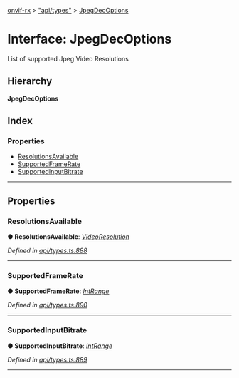 [onvif-rx](../README.md) > ["api/types"](../modules/_api_types_.md) > [JpegDecOptions](../interfaces/_api_types_.jpegdecoptions.md)

# Interface: JpegDecOptions

List of supported Jpeg Video Resolutions

## Hierarchy

**JpegDecOptions**

## Index

### Properties

* [ResolutionsAvailable](_api_types_.jpegdecoptions.md#resolutionsavailable)
* [SupportedFrameRate](_api_types_.jpegdecoptions.md#supportedframerate)
* [SupportedInputBitrate](_api_types_.jpegdecoptions.md#supportedinputbitrate)

---

## Properties

<a id="resolutionsavailable"></a>

###  ResolutionsAvailable

**● ResolutionsAvailable**: *[VideoResolution](_api_types_.videoresolution.md)*

*Defined in [api/types.ts:888](https://github.com/patrickmichalina/onvif-rx/blob/1596479/src/api/types.ts#L888)*

___
<a id="supportedframerate"></a>

###  SupportedFrameRate

**● SupportedFrameRate**: *[IntRange](_api_types_.intrange.md)*

*Defined in [api/types.ts:890](https://github.com/patrickmichalina/onvif-rx/blob/1596479/src/api/types.ts#L890)*

___
<a id="supportedinputbitrate"></a>

###  SupportedInputBitrate

**● SupportedInputBitrate**: *[IntRange](_api_types_.intrange.md)*

*Defined in [api/types.ts:889](https://github.com/patrickmichalina/onvif-rx/blob/1596479/src/api/types.ts#L889)*

___

